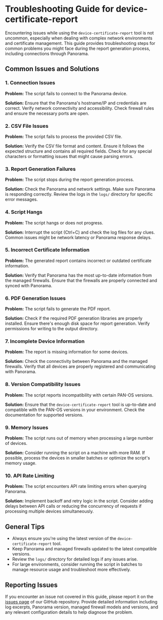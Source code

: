 # Troubleshooting Guide for device-certificate-report

Encountering issues while using the `device-certificate-report` tool is not uncommon, especially when dealing with complex network environments and certificate management. This guide provides troubleshooting steps for common problems you might face during the report generation process, including connections through Panorama.

## Common Issues and Solutions

### 1. Connection Issues

**Problem:** The script fails to connect to the Panorama device.

**Solution:** Ensure that the Panorama's hostname/IP and credentials are correct. Verify network connectivity and accessibility. Check firewall rules and ensure the necessary ports are open.

### 2. CSV File Issues

**Problem:** The script fails to process the provided CSV file.

**Solution:** Verify the CSV file format and content. Ensure it follows the expected structure and contains all required fields. Check for any special characters or formatting issues that might cause parsing errors.

### 3. Report Generation Failures

**Problem:** The script stops during the report generation process.

**Solution:** Check the Panorama and network settings. Make sure Panorama is responding correctly. Review the logs in the `logs/` directory for specific error messages.

### 4. Script Hangs

**Problem:** The script hangs or does not progress.

**Solution:** Interrupt the script (Ctrl+C) and check the log files for any clues. Common issues might be network latency or Panorama response delays.

### 5. Incorrect Certificate Information

**Problem:** The generated report contains incorrect or outdated certificate information.

**Solution:** Verify that Panorama has the most up-to-date information from the managed firewalls. Ensure that the firewalls are properly connected and synced with Panorama.

### 6. PDF Generation Issues

**Problem:** The script fails to generate the PDF report.

**Solution:** Check if the required PDF generation libraries are properly installed. Ensure there's enough disk space for report generation. Verify permissions for writing to the output directory.

### 7. Incomplete Device Information

**Problem:** The report is missing information for some devices.

**Solution:** Check the connectivity between Panorama and the managed firewalls. Verify that all devices are properly registered and communicating with Panorama.

### 8. Version Compatibility Issues

**Problem:** The script reports incompatibility with certain PAN-OS versions.

**Solution:** Ensure that the `device-certificate-report` tool is up-to-date and compatible with the PAN-OS versions in your environment. Check the documentation for supported versions.

### 9. Memory Issues

**Problem:** The script runs out of memory when processing a large number of devices.

**Solution:** Consider running the script on a machine with more RAM. If possible, process the devices in smaller batches or optimize the script's memory usage.

### 10. API Rate Limiting

**Problem:** The script encounters API rate limiting errors when querying Panorama.

**Solution:** Implement backoff and retry logic in the script. Consider adding delays between API calls or reducing the concurrency of requests if processing multiple devices simultaneously.

## General Tips

- Always ensure you're using the latest version of the `device-certificate-report` tool.
- Keep Panorama and managed firewalls updated to the latest compatible versions.
- Review the `logs/` directory for detailed logs if any issues arise.
- For large environments, consider running the script in batches to manage resource usage and troubleshoot more effectively.

## Reporting Issues

If you encounter an issue not covered in this guide, please report it on the [issues page](https://github.com/cdot65/device-certificate-report/issues) of our GitHub repository. Provide detailed information including log excerpts, Panorama version, managed firewall models and versions, and any relevant configuration details to help diagnose the problem.